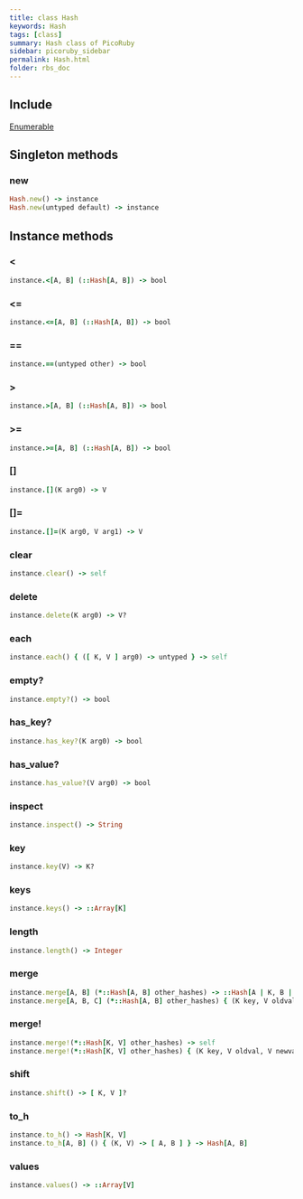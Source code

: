 ```yaml
---
title: class Hash
keywords: Hash
tags: [class]
summary: Hash class of PicoRuby
sidebar: picoruby_sidebar
permalink: Hash.html
folder: rbs_doc
---
```

## Include
[Enumerable](Enumerable.html)
## Singleton methods
### new

```ruby
Hash.new() -> instance
Hash.new(untyped default) -> instance
```
## Instance methods
### <

```ruby
instance.<[A, B] (::Hash[A, B]) -> bool
```
### <=

```ruby
instance.<=[A, B] (::Hash[A, B]) -> bool
```
### ==

```ruby
instance.==(untyped other) -> bool
```
### >

```ruby
instance.>[A, B] (::Hash[A, B]) -> bool
```
### >=

```ruby
instance.>=[A, B] (::Hash[A, B]) -> bool
```
### []

```ruby
instance.[](K arg0) -> V
```
### []=

```ruby
instance.[]=(K arg0, V arg1) -> V
```
### clear

```ruby
instance.clear() -> self
```
### delete

```ruby
instance.delete(K arg0) -> V?
```
### each

```ruby
instance.each() { ([ K, V ] arg0) -> untyped } -> self
```
### empty?

```ruby
instance.empty?() -> bool
```
### has_key?

```ruby
instance.has_key?(K arg0) -> bool
```
### has_value?

```ruby
instance.has_value?(V arg0) -> bool
```
### inspect

```ruby
instance.inspect() -> String
```
### key

```ruby
instance.key(V) -> K?
```
### keys

```ruby
instance.keys() -> ::Array[K]
```
### length

```ruby
instance.length() -> Integer
```
### merge

```ruby
instance.merge[A, B] (*::Hash[A, B] other_hashes) -> ::Hash[A | K, B | V]
instance.merge[A, B, C] (*::Hash[A, B] other_hashes) { (K key, V oldval, B newval) -> C } -> ::Hash[A | K, B | V | C]
```
### merge!

```ruby
instance.merge!(*::Hash[K, V] other_hashes) -> self
instance.merge!(*::Hash[K, V] other_hashes) { (K key, V oldval, V newval) -> V } -> self
```
### shift

```ruby
instance.shift() -> [ K, V ]?
```
### to_h

```ruby
instance.to_h() -> Hash[K, V]
instance.to_h[A, B] () { (K, V) -> [ A, B ] } -> Hash[A, B]
```
### values

```ruby
instance.values() -> ::Array[V]
```

